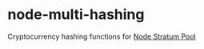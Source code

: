 node-multi-hashing
===============
Cryptocurrency hashing functions for [Node Stratum Pool](https://github.com/subz0/node-stratum-pool)
